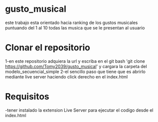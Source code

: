 # gusto_musical
este trabajo esta orientado hacia ranking de los gustos musicales puntuando del 1 al 10 todas las musica que se le presentan al usuario 

# Clonar el repositorio
1-en este repositorio adquiera la url y escriba en el git bash 'git clone https://github.com/Tomy2039/gusto_musical' y cargara la carpeta del modelo_secuencial_simple 
2-el sencillo paso que tiene que es abrirlo mediante live server haciendo click derecho en el index.html

# Requisitos 
-tener instalado la extension Live Server para ejecutar el codigo desde el index.html